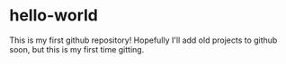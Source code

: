 hello-world
===========

This is my first github repository! Hopefully I'll add old projects to github soon, but this is my first time gitting.
